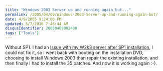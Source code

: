 ```yaml
---
title: "Windows 2003 Server up and running again but..."
permalink: /2005/04/09/Windows-2003-Server-up-and-running-again-but/
date: 4/9/2005 9:24:00 PM
updated: 5/7/2010 7:46:44 AM
disqusIdentifier: 20050409092400
tags: ["Tools"]
---
```

Without SP1. I had an [Issue with my W2k3 server after SP1 installation](http://weblogs.asp.net/lkempe/archive/2005/04/04/397084.aspx), I could not fix it, so I went back with booting on the installation DVD, choosing to install Windows 2003 than repair the existing installation, and then finally I had to install the 35 patches. And now it is working again :-).
